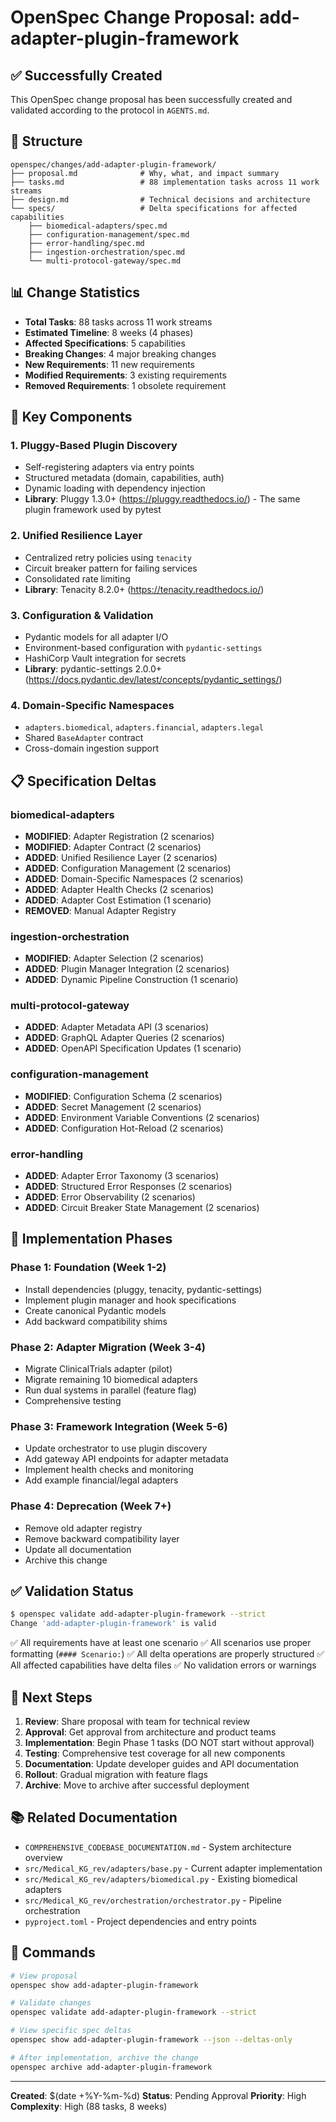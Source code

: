 # OpenSpec Change Proposal: add-adapter-plugin-framework

## ✅ Successfully Created

This OpenSpec change proposal has been successfully created and validated according to the protocol in `AGENTS.md`.

## 📁 Structure

```
openspec/changes/add-adapter-plugin-framework/
├── proposal.md              # Why, what, and impact summary
├── tasks.md                 # 88 implementation tasks across 11 work streams
├── design.md                # Technical decisions and architecture
└── specs/                   # Delta specifications for affected capabilities
    ├── biomedical-adapters/spec.md
    ├── configuration-management/spec.md
    ├── error-handling/spec.md
    ├── ingestion-orchestration/spec.md
    └── multi-protocol-gateway/spec.md
```

## 📊 Change Statistics

- **Total Tasks**: 88 tasks across 11 work streams
- **Estimated Timeline**: 8 weeks (4 phases)
- **Affected Specifications**: 5 capabilities
- **Breaking Changes**: 4 major breaking changes
- **New Requirements**: 11 new requirements
- **Modified Requirements**: 3 existing requirements
- **Removed Requirements**: 1 obsolete requirement

## 🎯 Key Components

### 1. Pluggy-Based Plugin Discovery

- Self-registering adapters via entry points
- Structured metadata (domain, capabilities, auth)
- Dynamic loading with dependency injection
- **Library**: Pluggy 1.3.0+ (<https://pluggy.readthedocs.io/>) - The same plugin framework used by pytest

### 2. Unified Resilience Layer

- Centralized retry policies using `tenacity`
- Circuit breaker pattern for failing services
- Consolidated rate limiting
- **Library**: Tenacity 8.2.0+ (<https://tenacity.readthedocs.io/>)

### 3. Configuration & Validation

- Pydantic models for all adapter I/O
- Environment-based configuration with `pydantic-settings`
- HashiCorp Vault integration for secrets
- **Library**: pydantic-settings 2.0.0+ (<https://docs.pydantic.dev/latest/concepts/pydantic_settings/>)

### 4. Domain-Specific Namespaces

- `adapters.biomedical`, `adapters.financial`, `adapters.legal`
- Shared `BaseAdapter` contract
- Cross-domain ingestion support

## 📋 Specification Deltas

### biomedical-adapters

- **MODIFIED**: Adapter Registration (2 scenarios)
- **MODIFIED**: Adapter Contract (2 scenarios)
- **ADDED**: Unified Resilience Layer (2 scenarios)
- **ADDED**: Configuration Management (2 scenarios)
- **ADDED**: Domain-Specific Namespaces (2 scenarios)
- **ADDED**: Adapter Health Checks (2 scenarios)
- **ADDED**: Adapter Cost Estimation (1 scenario)
- **REMOVED**: Manual Adapter Registry

### ingestion-orchestration

- **MODIFIED**: Adapter Selection (2 scenarios)
- **ADDED**: Plugin Manager Integration (2 scenarios)
- **ADDED**: Dynamic Pipeline Construction (1 scenario)

### multi-protocol-gateway

- **ADDED**: Adapter Metadata API (3 scenarios)
- **ADDED**: GraphQL Adapter Queries (2 scenarios)
- **ADDED**: OpenAPI Specification Updates (1 scenario)

### configuration-management

- **MODIFIED**: Configuration Schema (2 scenarios)
- **ADDED**: Secret Management (2 scenarios)
- **ADDED**: Environment Variable Conventions (2 scenarios)
- **ADDED**: Configuration Hot-Reload (2 scenarios)

### error-handling

- **ADDED**: Adapter Error Taxonomy (3 scenarios)
- **ADDED**: Structured Error Responses (2 scenarios)
- **ADDED**: Error Observability (2 scenarios)
- **ADDED**: Circuit Breaker State Management (2 scenarios)

## 🔧 Implementation Phases

### Phase 1: Foundation (Week 1-2)

- Install dependencies (pluggy, tenacity, pydantic-settings)
- Implement plugin manager and hook specifications
- Create canonical Pydantic models
- Add backward compatibility shims

### Phase 2: Adapter Migration (Week 3-4)

- Migrate ClinicalTrials adapter (pilot)
- Migrate remaining 10 biomedical adapters
- Run dual systems in parallel (feature flag)
- Comprehensive testing

### Phase 3: Framework Integration (Week 5-6)

- Update orchestrator to use plugin discovery
- Add gateway API endpoints for adapter metadata
- Implement health checks and monitoring
- Add example financial/legal adapters

### Phase 4: Deprecation (Week 7+)

- Remove old adapter registry
- Remove backward compatibility layer
- Update all documentation
- Archive this change

## ✅ Validation Status

```bash
$ openspec validate add-adapter-plugin-framework --strict
Change 'add-adapter-plugin-framework' is valid
```

✅ All requirements have at least one scenario
✅ All scenarios use proper formatting (`#### Scenario:`)
✅ All delta operations are properly structured
✅ All affected capabilities have delta files
✅ No validation errors or warnings

## 🚀 Next Steps

1. **Review**: Share proposal with team for technical review
2. **Approval**: Get approval from architecture and product teams
3. **Implementation**: Begin Phase 1 tasks (DO NOT start without approval)
4. **Testing**: Comprehensive test coverage for all new components
5. **Documentation**: Update developer guides and API documentation
6. **Rollout**: Gradual migration with feature flags
7. **Archive**: Move to archive after successful deployment

## 📚 Related Documentation

- `COMPREHENSIVE_CODEBASE_DOCUMENTATION.md` - System architecture overview
- `src/Medical_KG_rev/adapters/base.py` - Current adapter implementation
- `src/Medical_KG_rev/adapters/biomedical.py` - Existing biomedical adapters
- `src/Medical_KG_rev/orchestration/orchestrator.py` - Pipeline orchestration
- `pyproject.toml` - Project dependencies and entry points

## 🔗 Commands

```bash
# View proposal
openspec show add-adapter-plugin-framework

# Validate changes
openspec validate add-adapter-plugin-framework --strict

# View specific spec deltas
openspec show add-adapter-plugin-framework --json --deltas-only

# After implementation, archive the change
openspec archive add-adapter-plugin-framework
```

---

**Created**: $(date +%Y-%m-%d)
**Status**: Pending Approval
**Priority**: High
**Complexity**: High (88 tasks, 8 weeks)
